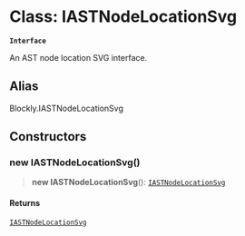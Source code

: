 # Class: IASTNodeLocationSvg

**`Interface`**

An AST node location SVG interface.

## Alias

Blockly.IASTNodeLocationSvg

## Constructors

### new IASTNodeLocationSvg()

> **new IASTNodeLocationSvg**(): [`IASTNodeLocationSvg`](IASTNodeLocationSvg.md)

#### Returns

[`IASTNodeLocationSvg`](IASTNodeLocationSvg.md)

